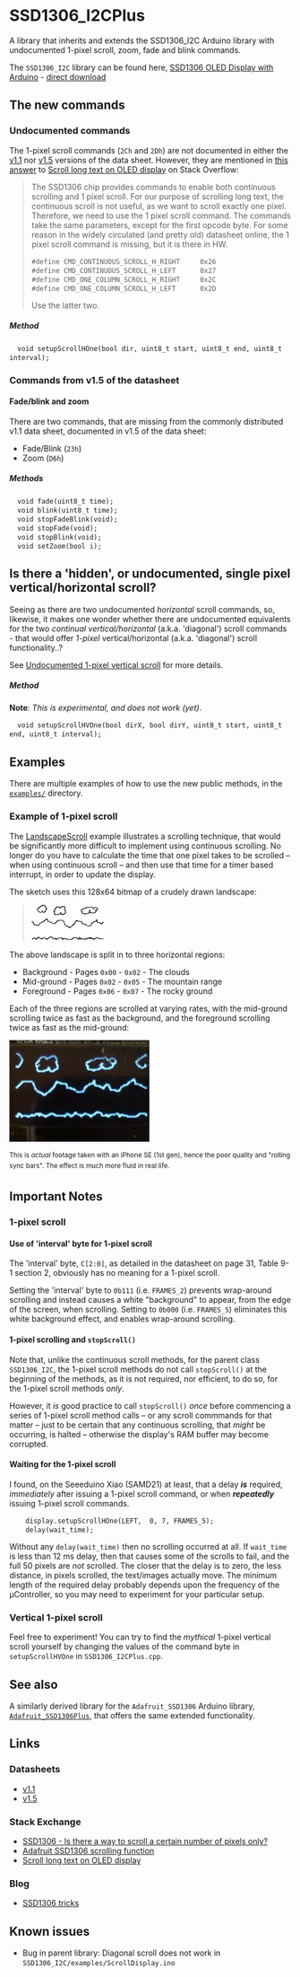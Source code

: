 # SSD1306_I2CPlus
A library that inherits and extends the SSD1306_I2C Arduino library with undocumented 1-pixel scroll, zoom, fade and blink commands.

The `SSD1306_I2C` library can be found here, [SSD1306 OLED Display with Arduino][1] - [direct download][2]

## The new commands

### Undocumented commands

The 1-pixel scroll commands (`2Ch` and `2Dh`) are not documented in either the [v1.1][3] nor [v1.5][4] versions of the data sheet. However, they are mentioned in [this answer](https://stackoverflow.com/a/69200268/4424636) to [Scroll long text on OLED display][7] on Stack Overflow:

> The SSD1306 chip provides commands to enable both continuous scrolling and 1 pixel scroll. For our purpose of scrolling long text, the continuous scroll is not useful, as we want to scroll exactly one pixel. Therefore, we need to use the 1 pixel scroll command. The commands take the same parameters, except for the first opcode byte. For some reason in the widely circulated (and pretty old) datasheet online, the 1 pixel scroll command is missing, but it is there in HW.
> 
>     #define CMD_CONTINUOUS_SCROLL_H_RIGHT		0x26
>     #define CMD_CONTINUOUS_SCROLL_H_LEFT		0x27
>     #define CMD_ONE_COLUMN_SCROLL_H_RIGHT		0x2C
>     #define CMD_ONE_COLUMN_SCROLL_H_LEFT		0x2D
> 
> Use the latter two.

##### Method

```none
  void setupScrollHOne(bool dir, uint8_t start, uint8_t end, uint8_t interval);
```


### Commands from v1.5 of the datasheet

#### Fade/blink and zoom

There are two commands, that are missing from the commonly distributed v1.1 data sheet, documented in v1.5 of the data sheet:

 - Fade/Blink (`23h`)
 - Zoom (`D6h`)

##### Methods

```none
  void fade(uint8_t time);
  void blink(uint8_t time);
  void stopFadeBlink(void);
  void stopFade(void);
  void stopBlink(void);
  void setZoom(bool i);
```

## Is there a 'hidden', or undocumented, single pixel vertical/horizontal scroll?

Seeing as there are two undocumented *horizontal* scroll commands, so, likewise, it makes one wonder whether there are undocumented equivalents for the two *continual vertical/horizontal* (a.k.a. 'diagonal') scroll commands - that would offer *1-pixel* vertical/horizontal (a.k.a. 'diagonal') scroll functionality..?

See [Undocumented 1-pixel vertical scroll](xtras/OnePixelVertScroll.md) for more details.

##### Method

**Note**: *This is experimental, and does not work (yet)*.

```none
  void setupScrollHVOne(bool dirX, bool dirY, uint8_t start, uint8_t end, uint8_t interval);
```

## Examples

There are multiple examples of how to use the new public methods, in the [`examples/`](examples/) directory.

### Example of 1-pixel scroll

The [LandscapeScroll](examples/LandscapeScroll/LandscapeScroll.ino) example illustrates a scrolling technique, that would be significantly more difficult to implement using continuous scrolling. No longer do you have to calculate the time that one pixel takes to be scrolled – when using continuous scroll – and then use that time for a timer based interrupt, in order to update the display.

The sketch uses this 128x64 bitmap of a crudely drawn landscape:

> [![128x64 Bitmap landscape][9]][9]

The above landscape is split in to three horizontal regions:

 - Background - Pages `0x00` - `0x02` - The clouds
 - Mid-ground - Pages `0x02` - `0x05` - The mountain range
 - Foreground - Pages `0x06` - `0x07` - The rocky ground

Each of the three regions are scrolled at varying rates, with the mid-ground scrolling twice as fast as the background, and the foreground scrolling twice as fast as the mid-ground:

[![Xiao SSD1306 Landscape Scroll][10]][10]

<sup>This is *actual* footage taken with an iPhone SE (1st gen), hence the poor quality and "rolling sync bars". The effect is much more fluid in real life.</sup>

## Important Notes

### 1-pixel scroll

#### Use of 'interval' byte for 1-pixel scroll

The 'interval' byte, `C[2:0]`, as detailed in the datasheet on page 31, Table 9-1 section 2, obviously has no meaning for a 1-pixel scroll.

Setting the 'interval' byte to `0b111` (i.e. `FRAMES_2`) prevents wrap-around scrolling and instead causes a white "background" to appear, from the edge of the screen, when scrolling. Setting to `0b000` (i.e. `FRAMES_5`) eliminates this white background effect, and enables wrap-around scrolling. 

#### 1-pixel scrolling and `stopScroll()` 

Note that, unlike the continuous scroll methods, for the parent class `SSD1306_I2C`, the 1-pixel scroll methods do not call `stopScroll()` at the beginning of the methods, as it is not required, nor efficient, to do so, for the 1-pixel scroll methods *only*. 

However, it *is* good practice to call `stopScroll()` *once* before commencing a series of 1-pixel scroll method calls – or any scroll commmands for that matter – just to be certain that any continuous scrolling, that *might* be occurring, is halted – otherwise the display's RAM buffer may become corrupted.

#### Waiting for the 1-pixel scroll

I found, on the Seeeduino Xiao (SAMD21) at least, that a delay ***is*** required, *immediately* after issuing a 1-pixel scroll command, or when ***repeatedly*** issuing 1-pixel scroll commands. 

```none
    display.setupScrollHOne(LEFT,  0, 7, FRAMES_5);
    delay(wait_time);
```

Without any `delay(wait_time)` then no scrolling occurred at all. If `wait_time` is less than 12 ms delay, then that causes some of the scrolls to fail, and the full 50 pixels are *not* scrolled. The closer that the delay is to zero, the less distance, in pixels scrolled, the text/images actually move. The minimum length of the required delay probably depends upon the frequency of the µController, so you may need to experiment for your particular setup.

### Vertical 1-pixel scroll

Feel free to experiment! You can try to find the *mythical* 1-pixel vertical scroll yourself by changing the values of the command byte in `setupScrollHVOne` in `SSD1306_I2CPlus.cpp`.

## See also

A similarly derived library for the `Adafruit_SSD1306` Arduino library, [`Adafruit_SSD1306Plus`](https://github.com/greenonline/Adafruit_SSD1306Plus), that offers the same extended functionality.

## Links

### Datasheets
- [v1.1][3]
- [v1.5][4]


### Stack Exchange

 - [SSD1306 - Is there a way to scroll a certain number of pixels only?][5]
 - [Adafruit SSD1306 scrolling function][6]
 - [Scroll long text on OLED display][7]

### Blog

 - [SSD1306 tricks](https://gr33nonline.wordpress.com/2025/07/22/ssd1306-tricks/)

## Known issues

 - Bug in parent library: Diagonal scroll does not work in `SSD1306_I2C/examples/ScrollDisplay.ino`

  [1]: https://www.aidansun.com/articles/ssd1306-arduino/
  [2]: https://www.aidansun.com/dl/SSD1306_I2C.zip
  [3]: https://cdn-shop.adafruit.com/datasheets/SSD1306.pdf
  [4]: https://www.rlocman.ru/i/File/2020/04/17/SSD1306.pdf
  [5]: https://arduino.stackexchange.com/q/51420/6936
  [6]: https://electronics.stackexchange.com/q/485198/64015
  [7]: https://stackoverflow.com/q/40564050/4424636
  [9]: https://github.com/greenonline/Adafruit_SSD1306Plus/blob/main/xtras/Landscape.bmp "128x64 Bitmap landscape"
  [10]: https://github.com/greenonline/Adafruit_SSD1306Plus/blob/main/xtras/Landscape_Video_XiaoDevBoard480pCropped.gif "Xiao SSD1306 Landscape Scroll"

  

